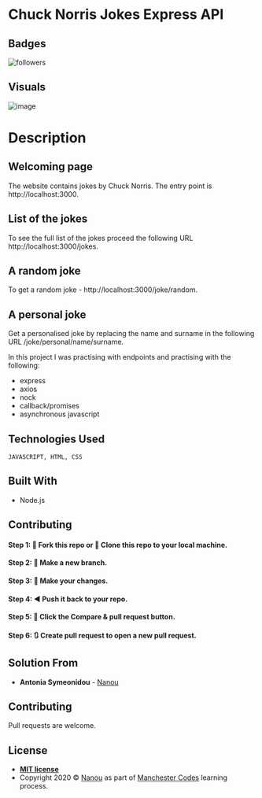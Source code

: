 # Chuck Norris Jokes Express API

## Badges

![followers](https://img.shields.io/github/followers/antoniasymeonidou?label=Follow&style=social)

## Visuals

![image](https://docs.google.com/drawings/d/e/2PACX-1vRjb9KDW0qMI4dA7E6_Ji6a_11YiYMAJMDlbz8LS2yIKmc5QrJVUljij05YFlUTQoYynd3IWW7bSmmG/pub?w=960&h=440)

# Description

## Welcoming page

The website contains jokes by Chuck Norris. The entry point is http://localhost:3000.

## List of the jokes

To see the full list of the jokes proceed the following URL http://localhost:3000/jokes.


## A random joke

To get a random joke - http://localhost:3000/joke/random.

## A personal joke

Get a personalised joke by replacing the name and surname in the following URL /joke/personal/name/surname.

In this project I was practising with endpoints and practising with the following:

- express
- axios
- nock
- callback/promises
- asynchronous javascript

## Technologies Used
```
JAVASCRIPT, HTML, CSS
```

## Built With

* Node.js 

## Contributing

#### Step 1: 🍴 Fork this repo or  👯 Clone this repo to your local machine.

#### Step 2: 🔨 Make a new branch.

#### Step 3: 💱 Make your changes.

#### Step 4: ◀️ Push it back to your repo.

#### Step 5: 📱 Click the Compare & pull request button.

#### Step 6: 🔃 Create pull request to open a new pull request.

## Solution From

* **Antonia Symeonidou** - [Nanou](https://github.com/antoniasymeonidou)

## Contributing

Pull requests are welcome. 

## License
- **[MIT license](http://opensource.org/licenses/mit-license.php)**
- Copyright 2020 © <a href="https://github.com/antoniasymeonidou">Nanou</a>  as part of <a href="https://www.manchestercodes.com" target="_blank">Manchester Codes</a> learning process.





